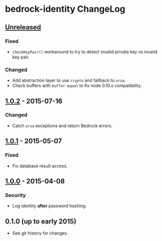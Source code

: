 # bedrock-identity ChangeLog

## [Unreleased]

### Fixed
- `checkKeyPair()` workaround to try to detect invalid private key vs invalid
  key pair.

### Changed
- Add abstraction layer to use `crypto` and fallback to `ursa`.
- Check buffers with `buffer-equal` to fix node 0.10.x compatibility.

## [1.0.2] - 2015-07-16

### Changed
- Catch `ursa` exceptions and return Bedrock errors.

## [1.0.1] - 2015-05-07

### Fixed
- Fix database result access.

## [1.0.0] - 2015-04-08

### Security
- Log identity **after** password hashing.

## 0.1.0 (up to early 2015)

- See git history for changes.

[Unreleased]: https://github.com/digitalbazaar/bedrock-identity/compare/1.0.2...HEAD
[1.0.2]: https://github.com/digitalbazaar/bedrock-identity/compare/1.0.1...1.0.2
[1.0.1]: https://github.com/digitalbazaar/bedrock-identity/compare/1.0.0...1.0.1
[1.0.0]: https://github.com/digitalbazaar/bedrock-identity/compare/0.1.0...1.0.0
